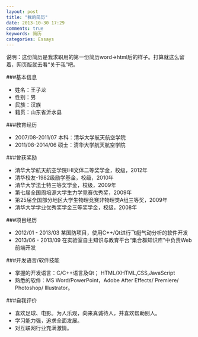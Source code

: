 ```yaml
---
layout: post
title: "我的简历"
date: 2013-10-30 17:29
comments: true
keywords: 简历
categories: Essays
---
```

说明：这份简历是我求职用的第一份简历word->html后的样子。打算就这么留着，网页版就去看“关于我”吧。

###基本信息
+ 姓名：王子龙
+ 性别：男
+ 民族：汉族
+ 籍贯：山东省沂水县

###教育经历
+ 2007/08-2011/07 本科：清华大学航天航空学院
+ 2011/08-2014/06 硕士：清华大学航天航空学院
<!-- more --> 
###曾获奖励
+ 清华大学航天航空学院IHI文体二等奖学金，校级，2012年
+ 清华校友-1982级励学基金，校级，2010年
+ 清华大学法士特三等奖学金，校级，2009年
+ 第七届全国周培源大学生力学竞赛优秀奖，2009年
+ 第25届全国部分地区大学生物理竞赛非物理类A组三等奖，2009年
+ 清华大学学业优秀奖学金三等奖学金，校级，2008年

###项目经历
+ 2012/01 - 2013/03	某国防项目，使用C++/Qt进行飞艇气动分析的软件开发
+ 2013/06 - 2013/09	在实验室自主知识与教育平台“集合群知识库”中负责Web前端开发

###开发语言/软件技能
+ 掌握的开发语言：C/C++语言及Qt； HTML/XHTML,CSS,JavaScript
+ 熟悉的软件：MS Word/PowerPoint，Adobe After Effects/ Premiere/ Photoshop/ Illustrator。

###自我评价
+ 喜欢足球、电影。为人乐观，向来真诚待人，并喜欢帮助别人。
+ 学习能力强，追求全面发展。
+ 对互联网行业充满激情。
